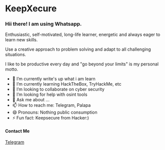 # KeepXecure
### Hii there! I am using Whatsapp.

Enthusiastic, self-motivated, long-life learner, energetic and always eager to learn new skills.

Use a creative approach to problem solving and adapt to all challenging situations.

I like to be productive every day and "go beyond your limits" is my personal motto.
- 🔭 I’m currently write's up what i am learn
- 🌱 I’m currently learning HackTheBox, TryHackMe, etc
- 👯 I’m looking to collaborate on cyber security
- 🤔 I’m looking for help with osint tools
- 💬 Ask me about ...
- 📫 How to reach me: Telegram, Palapa
- 😄 Pronouns: Nothing public consumption
- ⚡ Fun fact: Keepsecure from Hacker:)

#### Contact Me
[Telegram](https://t.me/inmyopini)
